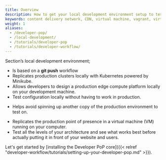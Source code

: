 ```yaml
---
title: Overview
description: How to get your local development environment setup to test Section CDN on your local machine.
keywords: content delivery network, CDN, virtual machine, vagrant, virtualbox, git, cli, local development, local machine, staging environment, developer pop
weight: 1
aliases:
  - /developer-pop/
  - /local-development/
  - /tutorials/developer-pop
  - /tutorials/developer-workflow/
---
```


Section’s local development environment;

* Is based on a **git push** workflow
* Replicates production clusters locally with Kubernetes powered by Minikube.
* Allows developers to design a production edge compute platform locally on your development machine.
* Test configuration locally without having to work in production.
+ Helps avoid spinning up another copy of the production environment to test on.
* Replicates the production point of presence in a virtual machine (VM) running on your computer. 
* Test all the levels of your architecture and see what works best before actually putting it in front of your website and users.

Let's get started by [installing the Developer PoP core]({{< relref "developer-workflow/tutorials/setting-up-your-developer-pop.md" >}}).
